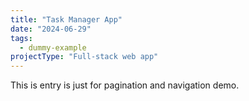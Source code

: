 ```yaml
---
title: "Task Manager App"
date: "2024-06-29"
tags:
  - dummy-example
projectType: "Full-stack web app"
---
```


This is entry is just for pagination and navigation demo.
